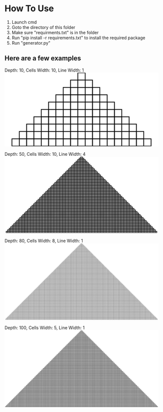 # How To Use

1. Launch cmd
2. Goto the directory of this folder
3. Make sure "requirments.txt" is in the folder
4. Run "pip install -r requirements.txt" to install the required package
5. Run "generator.py"

## Here are a few examples

Depth: 10, Cells Width: 10, Line Width: 1
![Example 1](examples/template_10_10_1.svg)

Depth: 50, Cells Width: 10, Line Width: 4
![Example 1](examples/template_50_10_4.svg)

Depth: 80, Cells Width: 8, Line Width: 1
![Example 1](examples/template_80_8_1.svg)

Depth: 100, Cells Width: 5, Line Width: 1
![Example 1](examples/template_100_5_1.svg)

